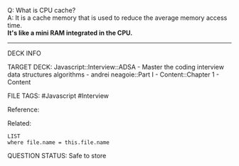 Q: What is CPU cache?  
A: It is a cache memory that is used to reduce the average memory access time.  
**It's like a mini RAM integrated in the CPU.**
<!--ID: 1693659898957-->

---

DECK INFO

TARGET DECK: Javascript::Interview::ADSA - Master the coding interview data structures algorithms - andrei neagoie::Part I - Content::Chapter 1 - Content

FILE TAGS: #Javascript #Interview

Reference:

Related:

```dataview
LIST
where file.name = this.file.name
```


QUESTION STATUS: Safe to store